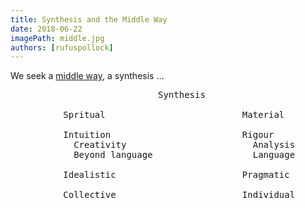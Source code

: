 ```yaml
---
title: Synthesis and the Middle Way
date: 2018-06-22
imagePath: middle.jpg
authors: [rufuspollock]
---
```


We seek a [middle way][], a synthesis ...

[middle way]: /2017/06/28/the-middle-way/

<pre>
                            Synthesis

          Spritual                          Material

          Intuition                         Rigour
            Creativity                        Analysis
            Beyond language                   Language

          Idealistic                        Pragmatic

          Collective                        Individual
</pre>
